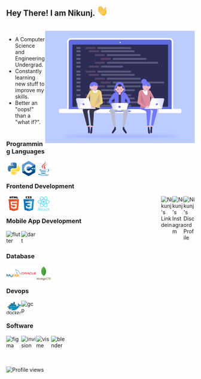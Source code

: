 ## Hey There! I am Nikunj. <img src="Hi.gif" width="30px"></h2>


<br />
<img align="right" alt="GIF" src="developers.gif" height ="300px" weidth ="250px" />


- A Computer Science and Engineering Undergrad. 
- Constantly learning new stuff to improve my skills. 
- Better an "oops!" than a "what if?".<br /><br />


### Programming Languages
<img src="https://raw.githubusercontent.com/devicons/devicon/master/icons/python/python-original.svg" alt="python" align="left" width="40px"/>
<img src="https://raw.githubusercontent.com/devicons/devicon/master/icons/cplusplus/cplusplus-original.svg" alt="c++" align="left" width="40px"/>
<img src="https://raw.githubusercontent.com/devicons/devicon/master/icons/java/java-original.svg" alt="java" align="left" width="40px"/><br /> <br />


### Frontend Development


<a href="https://discordapp.com/users/701818920255881367">
  <img src="https://www.svgrepo.com/show/331368/discord-v2.svg" align="right" alt="Nikunj's Discord Profile" width="30px">
</a>

<a href="https://www.instagram.com/kunduru_nikunj/">
  <img src="https://www.svgrepo.com/show/13639/instagram.svg" align="right" alt="Nikunj's Instagram" width="30px"/>
</a>

<a href="https://www.linkedin.com/in/nikunj-kunduru/">
  <img src="https://www.svgrepo.com/show/81143/linkedin.svg" align="right" alt="Nikunj's Linkdein" width="30px"/>
</a>


<img src="https://raw.githubusercontent.com/devicons/devicon/master/icons/html5/html5-original-wordmark.svg" alt="html5" align="left" width="40px"/>
<img src="https://raw.githubusercontent.com/devicons/devicon/master/icons/css3/css3-original-wordmark.svg" alt="css" align="left" width="40px"/>
<img src="https://raw.githubusercontent.com/devicons/devicon/master/icons/react/react-original-wordmark.svg" alt="react" align="left" width="40px"/><br /> <br />


### Mobile App Development
<img src="https://www.vectorlogo.zone/logos/flutterio/flutterio-icon.svg" alt="flutter" align="left" width="40px"/>
<img src="https://www.vectorlogo.zone/logos/dartlang/dartlang-icon.svg" alt="dart" align="left" width="40px"/><br /> <br />


### Database
<img src="https://raw.githubusercontent.com/devicons/devicon/master/icons/mysql/mysql-original-wordmark.svg" alt="mysql" align="left" width="40px"/>
<img src="https://raw.githubusercontent.com/devicons/devicon/master/icons/oracle/oracle-original.svg" alt="oracle" align="left" width="40px"/>
<img src="https://raw.githubusercontent.com/devicons/devicon/master/icons/mongodb/mongodb-original-wordmark.svg" alt="mongodb" align="left" width="40px"/><br /> <br />


### Devops
<img src="https://raw.githubusercontent.com/devicons/devicon/master/icons/docker/docker-original-wordmark.svg" alt="docker" align="left" width="40px"/>
<img src="https://www.vectorlogo.zone/logos/google_cloud/google_cloud-icon.svg" alt="gcp" align="left" width="40px"/><br /> <br />


### Software
<img src="https://www.vectorlogo.zone/logos/figma/figma-icon.svg" alt="figma" align="left" width="40px"/>
<img src="https://www.vectorlogo.zone/logos/invisionapp/invisionapp-icon.svg" alt="invision" align="left" width="40px"/>
<img src="https://www.tidio.com/wp-content/uploads/visme-logo.jpg" alt="visme" align="left" width="40px"/>
<img src="https://download.blender.org/branding/community/blender_community_badge_white.svg" alt="blender" align="left" width="40px"/><br /> <br />


<br /><br />
<img src="https://komarev.com/ghpvc/?username=nikunjkunduru&style=for-the-badge" align="left" alt="Profile views" />
